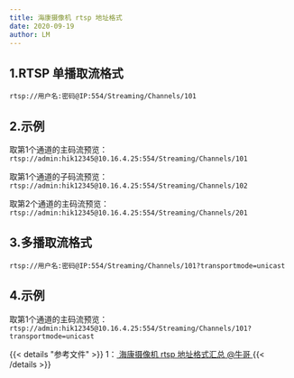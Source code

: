 ```yaml
---
title: 海康摄像机 rtsp 地址格式
date: 2020-09-19
author: LM
---
```


## 1.RTSP 单播取流格式

`rtsp://用户名:密码@IP:554/Streaming/Channels/101`

## 2.示例

取第1个通道的主码流预览：`rtsp://admin:hik12345@10.16.4.25:554/Streaming/Channels/101`

取第1个通道的子码流预览：`rtsp://admin:hik12345@10.16.4.25:554/Streaming/Channels/102`

取第2个通道的主码流预览：`rtsp://admin:hik12345@10.16.4.25:554/Streaming/Channels/201`

## 3.多播取流格式

`rtsp://用户名:密码@IP:554/Streaming/Channels/101?transportmode=unicast`

## 4.示例

取第1个通道的主码流预览：`rtsp://admin:hik12345@10.16.4.25:554/Streaming/Channels/101?transportmode=unicast`

{{< details "参考文件" >}} 
1：[ 海康摄像机 rtsp 地址格式汇总 @牛哥 ](https://zhuanlan.zhihu.com/p/151377691)
{{< /details >}}

